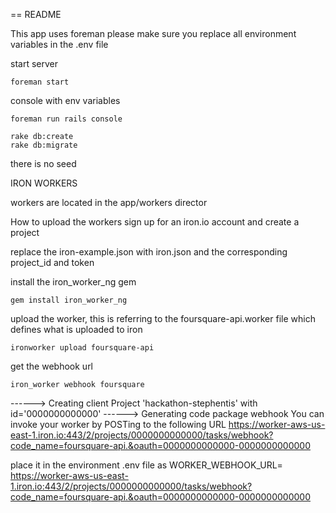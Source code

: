 == README

This app uses foreman
please make sure you replace all environment variables in the .env file

start server
    
    foreman start

console with env variables
    
    foreman run rails console

    rake db:create
    rake db:migrate

there is no seed


IRON WORKERS

workers are located in the app/workers director


How to upload the workers
sign up for an iron.io account and create a project

replace the iron-example.json with iron.json and the corresponding project_id and token

install the iron_worker_ng gem

    gem install iron_worker_ng

upload the worker, this is referring to the foursquare-api.worker file which defines what is uploaded to iron
    
    ironworker upload foursquare-api

get the webhook url

    iron_worker webhook foursquare

------> Creating client
        Project 'hackathon-stephentis' with id='0000000000000'
------> Generating code package webhook
        You can invoke your worker by POSTing to the following URL
        https://worker-aws-us-east-1.iron.io:443/2/projects/0000000000000/tasks/webhook?code_name=foursquare-api.&oauth=0000000000000-0000000000000

place it in the environment .env file as 
    WORKER_WEBHOOK_URL= https://worker-aws-us-east-1.iron.io:443/2/projects/0000000000000/tasks/webhook?code_name=foursquare-api.&oauth=0000000000000-0000000000000